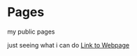 # Pages
my public pages

just seeing what i can do
[Link to Webpage](https://goldegag37.github.io/Pages/)
